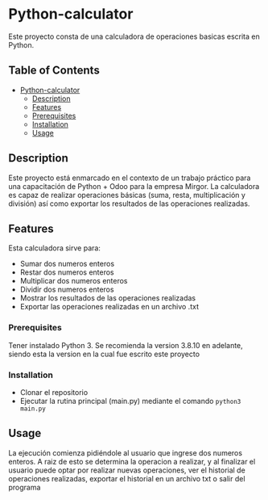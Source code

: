 # Python-calculator

Este proyecto consta de una calculadora de operaciones basicas escrita en Python. 

## Table of Contents

- [Python-calculator](#python-calculator)
  - [Description](#description)
  - [Features](#features)
  - [Prerequisites](#prerequisites)
  - [Installation](#installation)
  - [Usage](#usage)

## Description

Este proyecto está enmarcado en el contexto de un trabajo práctico para una capacitación de Python + Odoo para la empresa Mirgor.
La calculadora es capaz de realizar operaciones básicas (suma, resta, multiplicación y división) así como exportar los resultados de las operaciones realizadas.

## Features

Esta calculadora sirve para:
- Sumar dos numeros enteros
- Restar dos numeros enteros
- Multiplicar dos numeros enteros
- Dividir dos numeros enteros
- Mostrar los resultados de las operaciones realizadas
- Exportar las operaciones realizadas en un archivo .txt


### Prerequisites

Tener instalado Python 3. Se recomienda la version 3.8.10 en adelante, siendo esta la version en la cual fue escrito este proyecto

### Installation

- Clonar el repositorio
- Ejecutar la rutina principal (main.py) mediante el comando ```python3 main.py```

## Usage

La ejecución comienza pidiéndole al usuario que ingrese dos numeros enteros. A raiz de esto se determina la operacion a realizar, y al finalizar el usuario puede optar por realizar nuevas operaciones, ver el historial de operaciones realizadas, exportar el historial en un archivo txt o salir del programa

